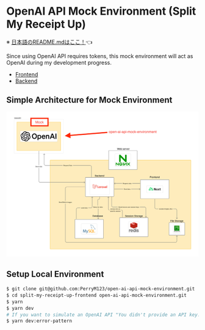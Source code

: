 # OpenAI API Mock Environment (Split My Receipt Up)

※ [日本語のREADME.mdはここ！](./../README.md)👈

Since using OpenAI API requires tokens, this mock environment will act as OpenAI during my development progress.

- [Frontend](https://github.com/PerryM123/split-my-receipt-up-frontend)
- [Backend](https://github.com/PerryM123/memories_backend)

## Simple Architecture for Mock Environment
![alt text](/docs/images/simple-architecture-with-mock.jpg)


## Setup Local Environment

```sh
$ git clone git@github.com:PerryM123/open-ai-api-mock-environment.git
$ cd split-my-receipt-up-frontend open-ai-api-mock-environment.git
$ yarn
$ yarn dev
# If you want to simulate an OpenAI API "You didn't provide an API key." error 
$ yarn dev:error-pattern
```